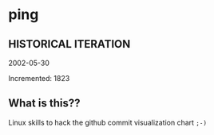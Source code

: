 # ping

## HISTORICAL ITERATION
2002-05-30

Incremented: 1823

## What is this?? 
Linux skills to hack the github commit visualization chart `;-)`
